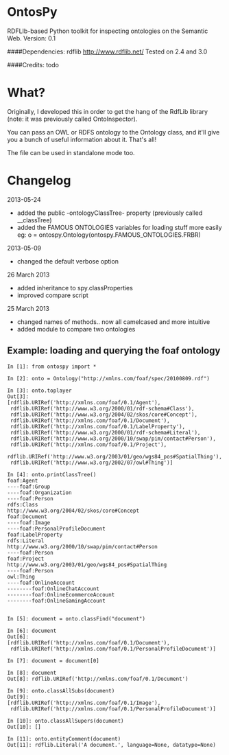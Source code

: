 OntosPy
=======

RDFLIb-based Python toolkit for inspecting ontologies on the Semantic Web.
Version: 0.1


####Dependencies:
rdflib <http://www.rdflib.net/>
Tested on 2.4 and 3.0


####Credits: 
todo



What?
=======

Originally, I developed this in order to get the hang of the RdfLib library (note: it was previously called OntoInspector).

You can pass an OWL or RDFS ontology to the Ontology class, and it'll give you a bunch of useful information about it. That's all!

The file can be used in standalone mode too.




Changelog
=======

2013-05-24
- added the public -ontologyClassTree- property (previously called __classTree)
- added the FAMOUS ONTOLOGIES variables for loading stuff more easily
	eg: o = ontospy.Ontology(ontospy.FAMOUS_ONTOLOGIES.FRBR)


2013-05-09
- changed the default verbose option 


26 March 2013

- added inheritance to spy.classProperties
- improved compare script


25 March 2013 

- changed names of methods.. now all camelcased and more intuitive
- added module to compare two ontologies



Example: loading and querying the foaf ontology
-----------------------


	In [1]: from ontospy import *

	In [2]: onto = Ontology("http://xmlns.com/foaf/spec/20100809.rdf")

	In [3]: onto.toplayer
	Out[3]:
	[rdflib.URIRef('http://xmlns.com/foaf/0.1/Agent'),
	 rdflib.URIRef('http://www.w3.org/2000/01/rdf-schema#Class'),
	 rdflib.URIRef('http://www.w3.org/2004/02/skos/core#Concept'),
	 rdflib.URIRef('http://xmlns.com/foaf/0.1/Document'),
	 rdflib.URIRef('http://xmlns.com/foaf/0.1/LabelProperty'),
	 rdflib.URIRef('http://www.w3.org/2000/01/rdf-schema#Literal'),
	 rdflib.URIRef('http://www.w3.org/2000/10/swap/pim/contact#Person'),
	 rdflib.URIRef('http://xmlns.com/foaf/0.1/Project'),
	 rdflib.URIRef('http://www.w3.org/2003/01/geo/wgs84_pos#SpatialThing'),
	 rdflib.URIRef('http://www.w3.org/2002/07/owl#Thing')]

	In [4]: onto.printClassTree()
	foaf:Agent
	----foaf:Group
	----foaf:Organization
	----foaf:Person
	rdfs:Class
	http://www.w3.org/2004/02/skos/core#Concept
	foaf:Document
	----foaf:Image
	----foaf:PersonalProfileDocument
	foaf:LabelProperty
	rdfs:Literal
	http://www.w3.org/2000/10/swap/pim/contact#Person
	----foaf:Person
	foaf:Project
	http://www.w3.org/2003/01/geo/wgs84_pos#SpatialThing
	----foaf:Person
	owl:Thing
	----foaf:OnlineAccount
	--------foaf:OnlineChatAccount
	--------foaf:OnlineEcommerceAccount
	--------foaf:OnlineGamingAccount


	In [5]: document = onto.classFind("document")

	In [6]: document
	Out[6]:
	[rdflib.URIRef('http://xmlns.com/foaf/0.1/Document'),
	 rdflib.URIRef('http://xmlns.com/foaf/0.1/PersonalProfileDocument')]

	In [7]: document = document[0]

	In [8]: document
	Out[8]: rdflib.URIRef('http://xmlns.com/foaf/0.1/Document')

	In [9]: onto.classAllSubs(document)
	Out[9]:
	[rdflib.URIRef('http://xmlns.com/foaf/0.1/Image'),
	 rdflib.URIRef('http://xmlns.com/foaf/0.1/PersonalProfileDocument')]

	In [10]: onto.classAllSupers(document)
	Out[10]: []

	In [11]: onto.entityComment(document)
	Out[11]: rdflib.Literal('A document.', language=None, datatype=None)

